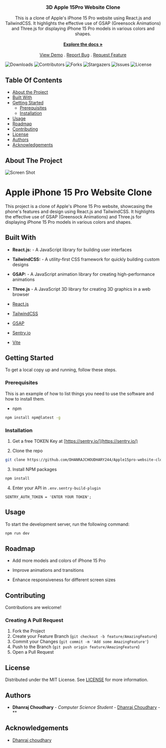 <br/>
<p align="center">

  <h3 align="center">3D Apple 15Pro Website Clone</h3>

  <p align="center">
    This is a clone of Apple's iPhone 15 Pro website using React.js and TailwindCSS. It highlights the effective use of GSAP (Greensock Animations) and Three.js for displaying iPhone 15 Pro models in various colors and shapes.
    <br/>
    <br/>
    <a href="https://github.com/DHANRAJCHOUDHARY244/Apple15pro-website-clone"><strong>Explore the docs »</strong></a>
    <br/>
    <br/>
    <a href="https://github.com/DHANRAJCHOUDHARY244/Apple15pro-website-clone">View Demo</a>
    .
    <a href="https://github.com/DHANRAJCHOUDHARY244/Apple15pro-website-clone/issues">Report Bug</a>
    .
    <a href="https://github.com/DHANRAJCHOUDHARY244/Apple15pro-website-clone/issues">Request Feature</a>
  </p>
</p>

![Downloads](https://img.shields.io/github/downloads/DHANRAJCHOUDHARY244/Apple15pro-website-clone/total) ![Contributors](https://img.shields.io/github/contributors/DHANRAJCHOUDHARY244/Apple15pro-website-clone?color=dark-green) ![Forks](https://img.shields.io/github/forks/DHANRAJCHOUDHARY244/Apple15pro-website-clone?style=social) ![Stargazers](https://img.shields.io/github/stars/DHANRAJCHOUDHARY244/Apple15pro-website-clone?style=social) ![Issues](https://img.shields.io/github/issues/DHANRAJCHOUDHARY244/Apple15pro-website-clone) ![License](https://img.shields.io/github/license/DHANRAJCHOUDHARY244/Apple15pro-website-clone) 

## Table Of Contents

* [About the Project](#about-the-project)
* [Built With](#built-with)
* [Getting Started](#getting-started)
  * [Prerequisites](#prerequisites)
  * [Installation](#installation)
* [Usage](#usage)
* [Roadmap](#roadmap)
* [Contributing](#contributing)
* [License](#license)
* [Authors](#authors)
* [Acknowledgements](#acknowledgements)

## About The Project

![Screen Shot](images/screenshot.png)

# Apple iPhone 15 Pro Website Clone
This project is a clone of Apple's iPhone 15 Pro website, showcasing the phone's features and design using React.js and TailwindCSS. It highlights the effective use of GSAP (Greensock Animations) and Three.js for displaying iPhone 15 Pro models in various colors and shapes.

## Built With

* **React.js:** - A JavaScript library for building user interfaces

* **TailwindCSS:** - A utility-first CSS framework for quickly building custom designs

* **GSAP:** - A JavaScript animation library for creating high-performance animations

* **Three.js** - A JavaScript 3D library for creating 3D graphics in a web browser


* [React.js](https://react.dev/)
* [TailwindCSS](https://tailwindcss.com/)
* [GSAP](https://gsap.com/)
* [Sentry.io](https://sentry.io/)
* [Vite](https://vitejs.dev/)

## Getting Started

To get a local copy up and running, follow these steps.

### Prerequisites

This is an example of how to list things you need to use the software and how to install them.

* npm

```sh
npm install npm@latest -g
```

### Installation

1. Get a free TOKEN Key at [https://sentry.io/](https://sentry.io/)

2. Clone the repo

```sh
git clone https://github.com/DHANRAJCHOUDHARY244/Apple15pro-website-clone.git
```

3. Install NPM packages

```sh
npm install
```

4. Enter your API in `.env.sentry-build-plugin`

```JS
SENTRY_AUTH_TOKEN = 'ENTER YOUR TOKEN';
```

## Usage

To start the development server, run the following command:

```sh
npm run dev
```

## Roadmap

* Add more models and colors of iPhone 15 Pro

* Improve animations and transitions

* Enhance responsiveness for different screen sizes

## Contributing

Contributions are welcome!

### Creating A Pull Request

1. Fork the Project
2. Create your Feature Branch (`git checkout -b feature/AmazingFeature`)
3. Commit your Changes (`git commit -m 'Add some AmazingFeature'`)
4. Push to the Branch (`git push origin feature/AmazingFeature`)
5. Open a Pull Request

## License

Distributed under the MIT License. See [LICENSE](https://github.com/DHANRAJCHOUDHARY244/Apple15pro-website-clone/blob/main/LICENSE.md) for more information.

## Authors

* **Dhanraj Choudhary** - *Computer Science Student* - [Dhanraj Choudhary](https://portfoli2.vercel.app/) - **

## Acknowledgements

* [Dhanraj choudhary](https://github.com/DHANRAJCHOUDHARY244/)


